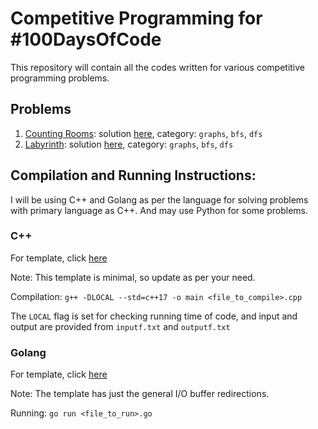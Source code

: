 # Competitive Programming for #100DaysOfCode

This repository will contain all the codes written for various competitive programming problems.

## Problems

1. [Counting Rooms](https://cses.fi/problemset/task/1192): solution [here](/counting-rooms.cpp), category: ```graphs```, ```bfs```, ```dfs```
2. [Labyrinth](https://cses.fi/problemset/task/1193): solution [here](labyrinth.cpp), category: ```graphs```, ```bfs```, ```dfs```

## Compilation and Running Instructions:

I will be using C++ and Golang as per the language for solving problems with primary language as C++. And may use Python for some problems.

### **C++**

For template, click [here](https://gist.github.com/mehrankamal/e4809a531045caf5445770fc6311982f)

Note: This template is minimal, so update as per your need.

Compilation: ```g++ -DLOCAL --std=c++17 -o main <file_to_compile>.cpp```

The ```LOCAL``` flag is set for checking running time of code, and input and output are provided from ```inputf.txt``` and ```outputf.txt```

### **Golang**

For template, click [here](https://gist.github.com/mehrankamal/e4809a531045caf5445770fc6311982f)

Note: The template has just the general I/O buffer redirections.

Running: ```go run <file_to_run>.go```
